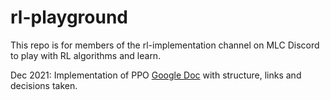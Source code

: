# rl-playground
This repo is for members of the rl-implementation channel on MLC Discord to play with RL algorithms and learn.

Dec 2021: Implementation of PPO
[Google Doc](https://docs.google.com/document/d/1mAIeRdorIHxT8rNYZ5x1AL4dFpLvWTd3U0dWKFKGTfM/edit?usp=sharing) with structure, links and decisions taken. 


